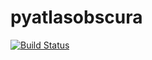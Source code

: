 # pyatlasobscura

[![Build Status](https://travis-ci.com/drewsonne/pyatlasobscura.svg?branch=master)](https://travis-ci.com/drewsonne/pyatlasobscura)
